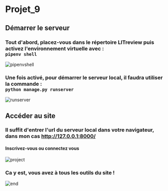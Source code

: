 # Projet_9

## Démarrer le serveur

### Tout d'abord, placez-vous dans le répertoire LITreview puis activez l'environnement virtuelle avec :<br> ```pipenv shell```
![pipenvshell](https://puu.sh/IAuoL/17e98ac841.png)<br>
### Une fois activé, pour démarrer le serveur local, il faudra utiliser la commande :<br>```python manage.py runserver```
![runserver](https://puu.sh/IAupe/baf21954ad.png)

## Accéder au site
### Il suffit d'entrer l'url du serveur local dans votre navigateur, dans mon cas http://127.0.0.1:8000/ <br>
#### Inscrivez-vous ou connectez vous
![project](https://puu.sh/IAvyA/0948939e4c.png)


### Ca y est, vous avez à tous les outils du site ! 
![end](https://puu.sh/IAvyU/0cfe6f7dc4.png)
